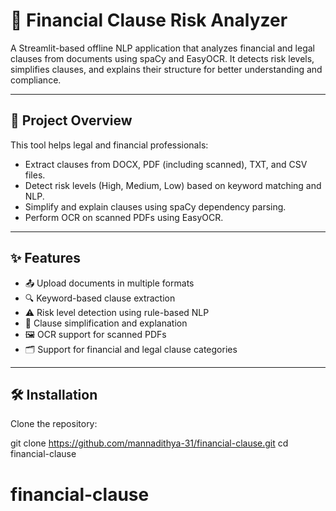 # 📄 Financial Clause Risk Analyzer

A Streamlit-based offline NLP application that analyzes financial and legal clauses from documents using spaCy and EasyOCR. It detects risk levels, simplifies clauses, and explains their structure for better understanding and compliance.

---

## 🚀 Project Overview
This tool helps legal and financial professionals:
- Extract clauses from DOCX, PDF (including scanned), TXT, and CSV files.
- Detect risk levels (High, Medium, Low) based on keyword matching and NLP.
- Simplify and explain clauses using spaCy dependency parsing.
- Perform OCR on scanned PDFs using EasyOCR.

---

## ✨ Features
- 📤 Upload documents in multiple formats
- 🔍 Keyword-based clause extraction
- ⚠️ Risk level detection using rule-based NLP
- 🧠 Clause simplification and explanation
- 🖼️ OCR support for scanned PDFs
- 🗂️ Support for financial and legal clause categories

---

## 🛠️ Installation
Clone the repository:

git clone https://github.com/mannadithya-31/financial-clause.git
cd financial-clause
# financial-clause
